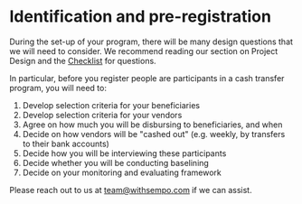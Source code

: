 # Identification and pre-registration

During the set-up of your program, there will be many design questions that we will need to consider. We recommend reading our section on Project Design and the [Checklist](../quick-start/overview-of-working-with-sempo.md#b-project-design-training-and-onboarding) for questions. 

In particular, before you register people are participants in a cash transfer program, you will need to:

1. Develop selection criteria for your beneficiaries
2. Develop selection criteria for your vendors
3. Agree on how much you will be disbursing to beneficiaries, and when
4. Decide on how vendors will be "cashed out" \(e.g. weekly, by transfers to their bank accounts\)
5. Decide how you will be interviewing these participants
6. Decide whether you will be conducting baselining 
7. Decide on your monitoring and evaluating framework

Please reach out to us at team@withsempo.com if we can assist. 

